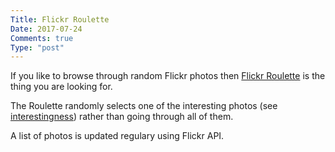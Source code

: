 ```yaml
---
Title: Flickr Roulette
Date: 2017-07-24
Comments: true
Type: "post"
---
```


If you like to browse through random Flickr photos then [Flickr Roulette](/projects/flickr_roulette/) is
the thing you are looking for.

<!--more-->

The Roulette randomly selects one of the interesting photos (see [interestingness](https://www.flickr.com/explore/interesting/))
rather than going through all of them.

A list of photos is updated regulary using Flickr API.
